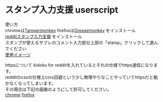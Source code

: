 # スタンプ入力支援 userscript
使い方  
chromeは[Tampermonkey](https://chrome.google.com/webstore/detail/tampermonkey/dhdgffkkebhmkfjojejmpbldmpobfkfo?hl=ja) firefoxは[Greasemonkey](https://addons.mozilla.org/ja/firefox/addon/greasemonkey/) をインストール  
[redditスタンプ入力支援](https://greasyfork.org/ja/scripts/8828-reddit%E3%82%B9%E3%82%BF%E3%83%B3%E3%83%97%E5%85%A5%E5%8A%9B%E6%94%AF%E6%8F%B4) をインストール  
スタンプが使えるサブレのコメント入力部分上部の「stamp」クリックして選んでください  
[使用イメージ](http://i.imgur.com/cEUijFH.jpg)  

httpsについて 
kidoku for redditを入れているとそれの仕様でhttps通信になります。  
redditのcssの仕様上cors回避という少し無理やりなことやっていてhttpsだと動かなくなってしまいます。  
その場合は下記の画像のようにして許可してください。  
[chrome](http://i.imgur.com/TeFAOmD.png)  [firefox](http://i.imgur.com/Z0fCmaB.png)

